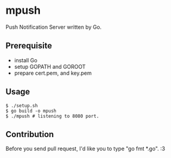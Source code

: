 mpush
========================

Push Notification Server written by Go.

## Prerequisite

- install Go
- setup GOPATH and GOROOT
- prepare cert.pem, and key.pem

## Usage

    $ ./setup.sh
    $ go build -o mpush
    $ ./mpush # listening to 8080 port.

## Contribution

Before you send pull request, I'd like you to type "go fmt *.go". :3
